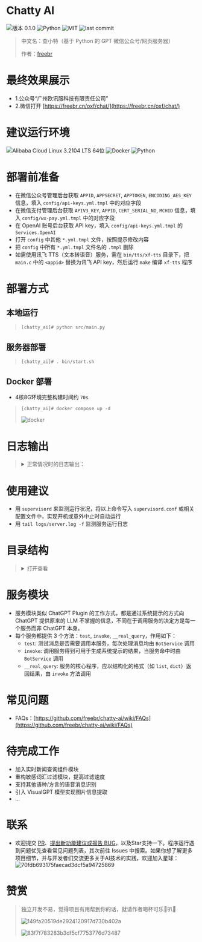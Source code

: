 # Chatty AI
![版本 0.1.0](https://img.shields.io/badge/version-0.1.0-blue.svg)
![Python](https://img.shields.io/badge/language-python-blue)
![MIT](https://img.shields.io/badge/license-MIT-blue.svg)
![last commit](https://img.shields.io/github/last-commit/freebr/chatty-ai)

> 中文名：查小特（基于 Python 的 GPT 微信公众号/网页服务器）
>
> 作者：[freebr](https://github.com/freebr)

# 最终效果展示
- 1.公众号“广州欧讯服科技有限责任公司”
- 2.微信打开 [https://freebr.cn/oxf/chat/](https://freebr.cn/oxf/chat/)

# 建议运行环境
![Alibaba Cloud Linux 3.2104 LTS 64位](https://img.shields.io/badge/Alibaba%20Cloud%20Linux-^3.2104%20LTS%2064bit-green.svg)
![Docker](https://img.shields.io/badge/Docker-^23.0.0-green.svg)
![Python](https://img.shields.io/badge/Python-^3.10.7-green.svg)

# 部署前准备
- 在微信公众号管理后台获取 `APPID`, `APPSECRET`, `APPTOKEN`, `ENCODING_AES_KEY` 信息，填入 `config/api-keys.yml.tmpl` 中的对应字段
- 在微信支付管理后台获取 `APIV3_KEY`, `APPID`, `CERT_SERIAL_NO`, `MCHID` 信息，填入 `config/wx-pay.yml.tmpl` 中的对应字段
- 在 OpenAI 账号后台获取 API key，填入 `config/api-keys.yml.tmpl` 的 `Services.OpenAI`
- 打开 `config` 中其他 `*.yml.tmpl` 文件，按照提示修改内容
- 把 `config` 中所有 `*.yml.tmpl` 文件名的 `.tmpl` 删除
- 如需使用讯飞 TTS（文本转语音）服务，需在 `bin/tts/xf-tts` 目录下，把 `main.c` 中的 `<appid>` 替换为讯飞 API key，然后运行 `make` 编译 `xf-tts` 程序

# 部署方式
## 本地运行
> `[chatty_ai]# python src/main.py`

## 服务器部署
> `[chatty_ai]# . bin/start.sh`

## Docker 部署
- 4核8G环境完整构建时间约 `70s`
> `[chatty_ai]# docker compose up -d`
>
> ![docker](https://user-images.githubusercontent.com/12162720/232187178-52ac637a-30aa-43d3-8340-f49fe3d97550.png)

# 日志输出
> <details>
>   <summary>正常情况时的日志输出：</summary>
>
> 2023-03-17 08:37:44,709 - BOT - INFO: 敏感词词典加载成功，数量：17270
>
> 2023-03-17 08:37:44,711 - BOT - INFO: 加载服务[PhoneService]成功
>
> 2023-03-17 08:37:44,711 - BOT - INFO: 加载服务[WeatherService]成功
>
> 2023-03-17 08:37:44,711 - BOT - INFO: 加载服务[ExpressService]成功
>
> 2023-03-17 08:37:44,711 - BOT - INFO: 加载服务[IpService]成功
>
> 2023-03-17 08:37:44,711 - BOT - INFO: 加载服务成功，数量：4
>
> 2023-03-17 08:37:44,757 - USERMGR - INFO: VIP 用户列表加载成功
>
> 2023-03-17 08:37:44,757 - AUTOREPLYMGR - INFO: 自动回复消息模板加载成功
>
> 2023-03-17 08:37:44,758 - ARTICLEMGR - INFO: 文章 ID 列表加载成功，数量：2
>
> 2023-03-17 08:37:44,758 - GROUPCHATMGR - INFO: 群聊 ID 列表加载成功，数量：2
>
> 2023-03-17 08:37:44,758 - GROUPCHATMGR - INFO: 加载语音角色信息成功，TTS类型：ms-tts，数量：38，推荐角色数量：5
>
> 2023-03-17 08:37:44,759 - CONTROLLER - INFO: 用户 oKXSw6j9Mkw7sRgRSBO3jeRRjZ4Q 发送消息，长度：12
>
> 2023-03-17 08:37:44,764 - BOT - INFO: 消息数量：2
>
> 2023-03-17 08:37:44,764 - openai - DEBUG: message='Request to OpenAI API' method=post path=https://api.openai.com/v1/chat/completions
> </details>

# 使用建议
- 用 `supervisord` 来监测运行状况，将以上命令写入 `supervisord.conf` 或相关配置文件中，实现开机或意外中止时自动运行
- 用 `tail logs/server.log -f` 监测服务运行日志

# 目录结构
> <details>
>   <summary>打开查看</summary>
>
> bin: 命令存放目录
>
>> tts: TTS 服务
>>
>>> xf-tts: 讯飞 TTS 服务（命令位于`bin`子目录）
>>
>> start.sh: 不用容器时，本服务的部署命令
>
> cert: 证书存放目录
>
>> wxpay: 微信支付相关证书
>>
>>> client: 微信支付 SSL 证书
>>>
>>> key: 微信支付商户证书和私钥
>
> config: 配置文件存放目录（部署前需将 `.yml.tmpl` 改成 `.yml` 并修改配置）
>
>> access-tokens.yml: access token 列表
>>
>> api-keys.yml: API 密钥列表
>>
>> article-urls.yml: 文章地址列表
>>
>> autoreply.yml: 自动回复内容列表
>>
>> usage-article-id.yml: 用法介绍文章 ID
>>
>> upgrade-article-id.yml: 升级额度文章 ID
>>
>> wx-pay.yml: 微信支付商户信息
>
> data: 运行时数据存放目录
>
>> images: 图片文件存放目录（所有图片均可通过 API: `image/<type>/clear` 删除）
>>
>>> avatar: 用户头像存放目录（结合网页版使用）
>>>
>>> dalle: 文生图输出图片存放目录
>>>
>>> img2img: 图生图输出图片存放目录
>>>
>>> markdown: 消息 Markdown 代码内提取图片存放目录
>>>
>>> poster: 分享海报图片存放目录
>>>
>>> qrcode: 分享/Native支付二维码图片存放目录
>>>
>>> upload: 用户上传图片存放目录
>>>
>> sensitive-words: 敏感词典存放目录（自行上传 `*.txt` 格式文件，每行一个词语）
>>
>> tts: 合成语音输出文件存放目录
>>
>>> azure-tts: Azure TTS 合成语音输出文件存放目录
>>>
>>> xf-tts: 讯飞 TTS 合成语音输出文件存放目录
>>
>> users: 用户账号信息存放目录
>>
>>> vip-list.json: VIP 用户 openid 列表
>>>
>>> pay-info.yml: 支付信息列表
>>
>> docker-files: Docker 镜像构建所需文件
>>
>>> clash-config: Clash 配置文件，应包含 `Country.mmdb`, `config.yaml`
>>
>> logs: 日志目录
>>
>>> <日期>.log: 启动于<日期>的日志文件
>>
> src: 模块所在目录
>> controller: 控制器模块
>>
>>> api_controller.py: API 控制器，实现微信消息收发和事件处理、与 `bot` 实例的消息通信、RESTful API 接口等
>>>
>>> static_controller.py: 静态页面控制器，响应静态页面请求，如环境已部署 `nginx`, `apache` 等 HTTP 服务器则不必使用
>>>
>>> websocket_controller.py: Websocket 服务控制器，实现基于 WSS 服务器的消息收发、与 `bot` 实例的消息通信，用于面向支持流式输出的客户端（如 Web 端、小程序、APP）提供服务
>>
>> crypt.py: 微信消息加解密 SDK，[详见官方文档](https://developers.weixin.qq.com/doc/offiaccount/Message_Management/Message_encryption_and_decryption_instructions.html)
>>
>> handler.py: 处理程序模块
>>
>>> message_handler.py: 消息内容处理程序，目前用于实现对消息的分段输出、敏感词过滤
>>>
>>> code_snippet_handler.py: 代码片段处理程序，实现将消息中代码片段链接到在线调试工具
>>>
>>> wave_manager.py: 波形文件处理程序，实现对 `*.wav` 波形文件到 `*.amr` 文件的转换
>>
>> helper: 辅助模块
>>
>>> formatter.py: 格式化模块，包含各种对字符串进行编解码和封装的常用函数
>>>
>>> wx_menu.py: 微信公众号菜单内容定义模块
>>>
>> manager: 组件模块
>>
>>> article_manager.py: 公众号文章组件模块，实现公众号文章地址的存取查询（推广告用）
>>>
>>> autoreply_manager.py: 自动回复组件模块，实现公众号各种情况下的自动回复内容的存取查询
>>>
>>> group_chat_manager.py: 群聊信息组件模块，实现群聊二维码链接的存取查询
>>>
>>> img2img_manager.py: 以图生图组件模块，实现以图生图功能
>>>
>>> key_token_manager.py: 密钥令牌组件模块，实现微信公众号及第三方服务的密钥和令牌的存取查询
>>>
>>> payment_manager.py: 支付组件模块，实现微信支付功能调用、回调事件中转、支付信息列表的存取查询
>>>
>>> poster_manager.py: 分享海报组件模块，实现分享海报的生成
>>>
>>> qrcode_manager.py: 二维码组件模块，实现二维码的生成
>>>
>>> user_manager.py: 用户信息组件模块，实现用户和账号信息的存取
>>>
>>> voices_manager.py: 合成语音组件模块，实现合成语音接口的调用
>>>
>>> wx_access_token_manager.py: 微信 access token 组件模块，实现微信公众号 access token 的查询和定时更新
>>>
>>> wxjsapi_manager.py: 微信 JSAPI 组件模块，通过调用微信 JSAPI 实现 H5 页面授权的功能，详见[官方文档](https://developers.weixin.qq.com/doc/offiaccount/OA_Web_Apps/JS-SDK.html)
>>
>> monitor: 监视模块
>>
>>> user_monitor.py: 用户信息监视模块，实现每日统计信息刷新
>>
>> service：服务模块
>>
>>> bot_service.py: 实现 OpenAI LLM 接口调用，其他服务依赖此服务
>>>
>>> exchange_service.py: 实现实时汇率查询
>>>
>>> express_service.py: 实现快递物流进度查询
>>>
>>> ip_service.py: 实现 IP 归属地查询
>>>
>>> joke_service.py: 实现笑话查询
>>>
>>> movie_service.py: 实现上映电影信息查询
>>>
>>> phone_service.py: 实现手机号码归属地查询
>>>
>>> weather_service.py: 实现实时和预报天气查询
>>>
>>> wolfram_service.py: 实现 Wolfram|Alpha 知识引擎信息查询
>>
>> const.py: 全局常量和环境变量定义模块
>>
>> var.py: 全局变量定义模块
>
> static: 静态页面存放目录
>
> supervisor: supervisord 服务的配置存放目录
>
> docker-compose.yml: Docker Compose 配置文件
>
> Dockerfile: Docker 镜像配置文件
> </details>

# 服务模块
- 服务模块类似 ChatGPT Plugin 的工作方式，都是通过系统提示的方式向 ChatGPT 提供原来的 LLM 不掌握的信息，不同在于调用服务的决定方是每一个服务而非 ChatGPT 本身。
- 每个服务都提供 3 个方法：`test`, `invoke`, `__real_query`，作用如下：
    - `test`: 测试消息是否需要调用本服务，每次处理消息均由 `BotService` 调用
    - `invoke`: 调用服务得到可用于生成系统提示的结果，当服务命中时由 `BotService` 调用
    - `__real_query`: 服务的核心程序，应以结构化的格式（如 `list`, `dict`）返回结果，由 `invoke` 方法调用

# 常见问题
- FAQs：[https://github.com/freebr/chatty-ai/wiki/FAQs](https://github.com/freebr/chatty-ai/wiki/FAQs)

# 待完成工作
- 加入实时新闻查询组件模块
- 重构敏感词汇过滤模块，提高过滤速度
- 支持其他语种/方言的语音消息识别
- 引入 VisualGPT 模型实现图片信息提取
- ...

# 联系
- 欢迎提交 [PR](https://github.com/freebr/chatty-ai/pulls)、[提出新功能建议或报告 BUG](https://github.com/freebr/chatty-ai/issues)，以及Star支持一下。程序运行遇到问题优先查看常见问题列表，其次前往 Issues 中搜索。如果你想了解更多项目细节，并与开发者们交流更多关于AI技术的实践，欢迎加入星球：
![70fdb693175faecad3dcf5a94725869](https://user-images.githubusercontent.com/12162720/232187304-d5c9ee02-b283-4fd0-9a5b-2e937a16370c.jpg)

# 赞赏
> 独立开发不易，觉得项目有用帮到你的话，就请作者喝杯可乐🥤叭🤗
> 
> ![149fa20519de2924120917d730b402a](https://user-images.githubusercontent.com/12162720/232190191-fbb991ff-0795-4b6e-a7ad-b93ae4222410.jpg)
> 
> ![83f7f783283b3df5cf7753776d73487](https://user-images.githubusercontent.com/12162720/232190198-5c05fd1d-3e88-4ffe-bad8-2f4c2e6db935.jpg)

